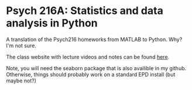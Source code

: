 Psych 216A: Statistics and data analysis in Python
==================================================

A translation of the Psych216 homeworks from MATLAB to Python. Why? I'm not sure.

The class website with lecture videos and notes can be found [here](http://white.stanford.edu/~knk/Psych216A/).

Note, you will need the seaborn package that is also availible in my github. Otherwise,
things should probably work on a standard EPD install (but maybe not?)

